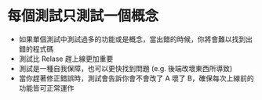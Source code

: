 # 每個測試只測試一個概念

- 如果單個測試中測試過多的功能或是概念，當出錯的時候，你將會難以找到出錯的程式碼
- 測試比 Relase 趕上線更加重要
- 測試是一種自我保障，也可以更快找到問題 (e.g. 後端改壞東西所導致)
- 當你趕著修正錯誤時，測試會告訴你會不會改了 A 壞了 B，確保每次上線前的功能皆可正常運作